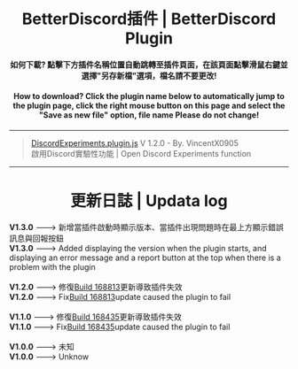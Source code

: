 <h1 align="center">BetterDiscord插件 | BetterDiscord Plugin</h1>
<h4 align="center">如何下載? 點擊下方插件名稱位置自動跳轉至插件頁面，在該頁面點擊滑鼠右鍵並選擇<b>"另存新檔"</b>選項，<b>檔名請不要更改</b>!</h4>
<h4 align="center">How to download? Click the plugin name below to automatically jump to the plugin page, click the right mouse button on this page and select the <b>"Save as new file"</b> option, <b>file name Please do not change</b>!</h4>

---

> [DiscordExperiments.plugin.js](https://raw.githubusercontent.com/vincentwang0905/DiscordExperiments/plugins/DiscordExperiments.plugin.js) V 1.2.0 - By. VincentX0905</br>啟用Discord實驗性功能 | Open Discord Experiments function

---

<h1 align="center">更新日誌 | Updata log</h1>
<b>V1.3.0</b> ---> 新增當插件啟動時顯示版本、當插件出現問題時在最上方顯示錯誤訊息與回報按鈕</br>
<b>V1.3.0</b> ---> Added displaying the version when the plugin starts, and displaying an error message and a report button at the top when there is a problem with the plugin</br>
</br>
<b>V1.2.0</b> ---> 修復<a href="https://github.com/Discord-Datamining/Discord-Datamining/commit/fa08ba8f1065c68764573e25b3e4405740989470">Build 168813</a>更新導致插件失效</br>
<b>V1.2.0</b> ---> Fix<a href="https://github.com/Discord-Datamining/Discord-Datamining/commit/fa08ba8f1065c68764573e25b3e4405740989470">Build 168813</a>update caused the plugin to fail</br>
</br>
<b>V1.1.0</b> ---> 修復<a href="https://github.com/Discord-Datamining/Discord-Datamining/commit/0e742cceaba535624633bd578f754478a2855cdc">Build 168435</a>更新導致插件失效</br>
<b>V1.1.0</b> ---> Fix<a href="https://github.com/Discord-Datamining/Discord-Datamining/commit/0e742cceaba535624633bd578f754478a2855cdc">Build 168435</a>update caused the plugin to fail</br>
</br>
<b>V1.0.0</b> ---> 未知</br>
<b>V1.0.0</b> ---> Unknow
